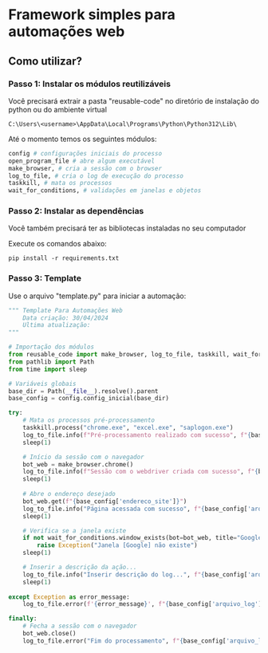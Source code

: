# Framework simples para automações web

## Como utilizar?

### Passo 1: Instalar os módulos reutilizáveis 

Você precisará extrair a pasta "reusable-code" no diretório de instalação do python ou do ambiente virtual
```
C:\Users\<username>\AppData\Local\Programs\Python\Python312\Lib\
```

Até o momento temos os seguintes módulos:

```python
config # configurações iniciais do processo
open_program_file # abre algum executável  
make_browser, # cria a sessão com o browser
log_to_file, # cria o log de execução do processo
taskkill, # mata os processos
wait_for_conditions, # validações em janelas e objetos
```


### Passo 2: Instalar as dependências
Você também precisará ter as bibliotecas instaladas no seu computador  

Execute os comandos abaixo:

```
pip install -r requirements.txt
```

### Passo 3: Template

Use o arquivo "template.py" para iniciar a automação:

```python
""" Template Para Automações Web
    Data criação: 30/04/2024
    Ultima atualização: 
"""

# Importação dos módulos 
from reusable_code import make_browser, log_to_file, taskkill, wait_for_conditions, config                            
from pathlib import Path
from time import sleep

# Variáveis globais
base_dir = Path(__file__).resolve().parent
base_config = config.config_inicial(base_dir)

try:
    # Mata os processos pré-processamento
    taskkill.process("chrome.exe", "excel.exe", "saplogon.exe")
    log_to_file.info(f"Pré-processamento realizado com sucesso", f"{base_config['arquivo_log']}")
    sleep(1)

    # Início da sessão com o navegador
    bot_web = make_browser.chrome()
    log_to_file.info(f"Sessão com o webdriver criada com sucesso", f"{base_config['arquivo_log']}")
    sleep(1)
    
    # Abre o endereço desejado
    bot_web.get(f"{base_config['endereco_site']}")
    log_to_file.info("Página acessada com sucesso", f"{base_config['arquivo_log']}")
    sleep(1)

    # Verifica se a janela existe
    if not wait_for_conditions.window_exists(bot=bot_web, title="Google"): 
        raise Exception("Janela [Google] não existe")
    sleep(1)

    # Inserir a descrição da ação...
    log_to_file.info("Inserir descrição do log...", f"{base_config['arquivo_log']}")
    sleep(1)
    
except Exception as error_message:
    log_to_file.error(f'{error_message}', f"{base_config['arquivo_log']}")

finally:    
    # Fecha a sessão com o navegador
    bot_web.close()
    log_to_file.error("Fim do processamento", f"{base_config['arquivo_log']}")